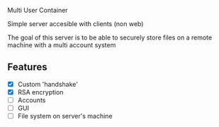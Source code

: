 Multi User Container

Simple server accesible with clients (non web)

The goal of this server is to be able to securely store files on a remote machine with a multi account system

## Features 
- [x] Custom 'handshake'
- [x] RSA encryption
- [ ] Accounts
- [ ] GUI
- [ ] File system on server's machine

